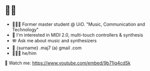 # 👋🏼

- 👨🏻‍💻 Former master student @ UiO. "Music, Communication and Technology"
- 🧃 I'm interested in MIDI 2.0, multi-touch controllers & synthesis
- 🪗 Ask me about music and synthesizers
- 📯 {surname} .maj7 (a) gmail .com
- 🙋🏻‍♂️ he/him

👀 Watch me:
https://www.youtube.com/embed/9b71jq4cdSk


<!--
**wnetzel/wnetzel** is a ✨ _special_ ✨ repository because its `README.md` (this file) appears on your GitHub profile.

Here are some ideas to get you started:

- 🔭 I’m currently working on ...
- 🌱 I’m currently learning ...
- 👯 I’m looking to collaborate on ...
- 🤔 I’m looking for help with ...
- 💬 Ask me about ...
- 📫 How to reach me: ...
- 😄 Pronouns: ...
- ⚡ Fun fact: ...
-->
